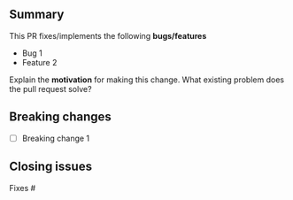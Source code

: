 <!-- Thanks for submitting a pull request! Please provide enough information so that others can review your pull request: -->
<!-- For more information, see the `CONTRIBUTING` guide. -->

## Summary

<!-- Summary of the PR -->

This PR fixes/implements the following **bugs/features**

- Bug 1
- Feature 2

<!-- You can skip this if you're fixing a typo or adding an app to the Showcase. -->

Explain the **motivation** for making this change. What existing problem does the pull request solve?

<!-- Example: When "Adding a function to do X", explain why it is necessary to have a way to do X. -->

## Breaking changes

<!-- If you are already aware of any (possible) breaking changes, list them here -->

- [ ] Breaking change 1

## Closing issues

<!-- Put `closes #XXXX` in your comment to auto-close the issue that your PR fixes (if such). -->

Fixes #
